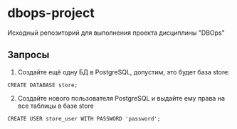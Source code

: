 # dbops-project
Исходный репозиторий для выполнения проекта дисциплины "DBOps"

## Запросы

1. Создайте ещё одну БД в PostgreSQL, допустим, это будет база store:
```
CREATE DATABASE store;
```

2. Создайте нового пользователя PostgreSQL и выдайте ему права на все таблицы в базе store
```
CREATE USER store_user WITH PASSWORD 'password';
```
